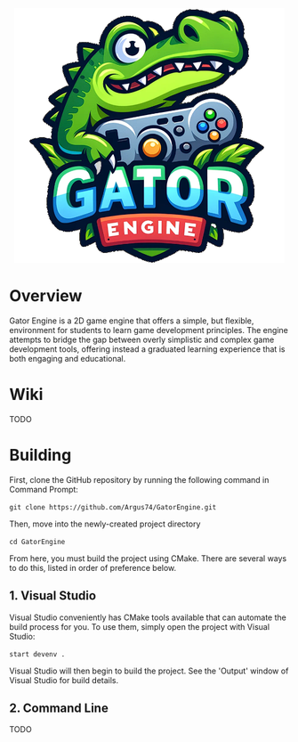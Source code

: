 <p align="center">
  <img src="https://github.com/Argus74/GatorEngine/blob/main/GatorEngineLogo.png?raw=true" alt="Gator Engine Logo"/>
</p>

# Overview
Gator Engine is a 2D game engine that offers a simple, but flexible, environment for students to learn game development principles. The engine attempts to bridge the gap between overly simplistic and complex game development tools, offering instead a graduated learning experience that is both engaging and educational.

# Wiki
TODO

# Building
First, clone the GitHub repository by running the following command in Command Prompt:

`git clone https://github.com/Argus74/GatorEngine.git`

Then, move into the newly-created project directory

`cd GatorEngine`

From here, you must build the project using CMake. There are several ways to do this, listed in order of preference below. 

## 1. Visual Studio
Visual Studio conveniently has CMake tools available that can automate the build process for you.
To use them, simply open the project with Visual Studio:

`start devenv . `

Visual Studio will then begin to build the project. See the 'Output' window of Visual Studio for build details.

## 2. Command Line 

TODO
